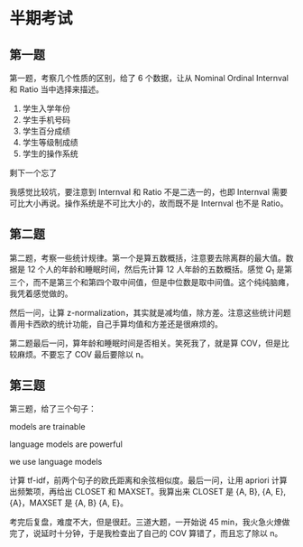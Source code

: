 # 半期考试

## 第一题

第一题，考察几个性质的区别，给了 6 个数据，让从 Nominal Ordinal Internval 和 Ratio 当中选择来描述。

1. 学生入学年份
2. 学生手机号码
3. 学生百分成绩
4. 学生等级制成绩
5. 学生的操作系统

剩下一个忘了

我感觉比较坑，要注意到 Internval 和 Ratio 不是二选一的，也即 Internval 需要可比大小再说。操作系统是不可比大小的，故而既不是 Internval 也不是 Ratio。

## 第二题

第二题，考察一些统计规律。第一个是算五数概括，注意要去除离群的最大值。数据是 12 个人的年龄和睡眠时间，然后先计算 12 人年龄的五数概括。感觉 $Q_1$ 是第三个，而不是第三个和第四个取中间值，但是中位数是取中间值。这个纯纯脑瘫，我凭着感觉做的。

然后一问，让算 z-normalization，其实就是减均值，除方差。注意这些统计问题善用卡西欧的统计功能，自己手算均值和方差还是很麻烦的。

第二题最后一问，算年龄和睡眠时间是否相关。笑死我了，就是算 COV，但是比较麻烦。不要忘了 COV 最后要除以 n。

## 第三题

第三题，给了三个句子：

models are trainable

language models are powerful

we use language models

计算 tf-idf，前两个句子的欧氏距离和余弦相似度。最后一问，让用 apriori 计算出频繁项，再给出 CLOSET 和 MAXSET。我算出来 CLOSET 是 {A, B}, {A, E}, {A}，MAXSET 是 {A, B} {A, E}。

考完后复盘，难度不大，但是很赶。三道大题，一开始说 45 min，我火急火燎做完了，说延时十分钟，于是我检查出了自己的 COV 算错了，而且忘了除以 n。